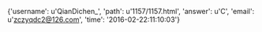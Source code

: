 {'username': u'QianDichen_', 'path': u'1157/1157.html', 'answer': u'C', 'email': u'zczyqdc2@126.com', 'time': '2016-02-22:11:10:03'}